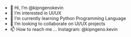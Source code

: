 - 👋 Hi, I’m @kipngenokevin
- 👀 I’m interested in UI/UX
- 🌱 I’m currently learning Python Programming Language
- 💞️ I’m looking to collaborate on UI/UX projects
- 📫 How to reach me ... Instagram: @kipngeno.kevin

<!---
kipngenokevin/kipngenokevin is a ✨ special ✨ repository because its `README.md` (this file) appears on your GitHub profile.
You can click the Preview link to take a look at your changes.
--->
